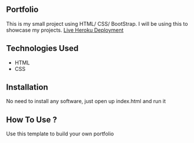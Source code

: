 ## Portfolio
This is my small project using HTML/ CSS/ BootStrap. I will be using this to showcase my projects.
[Live Heroku Deployment](https://brandonh-portfolio.herokuapp.com/)



## Technologies Used
* HTML
* CSS

## Installation
No need to install any software, just open up index.html and run it

## How To Use ?
Use this template to build your own portfolio
